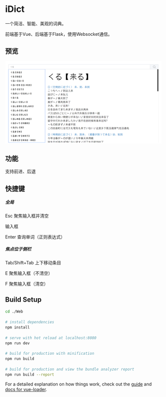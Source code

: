 # iDict

一个简洁、智能、美观的词典。

前端基于Vue、后端基于Flask，使用Websocket通信。

## 预览

![1](preview/1.png)

## 功能

支持前进、后退

## 快捷键

##### 全局

Esc 聚焦输入框并清空

输入框

Enter 查询单词（正则表达式）

##### 焦点位于侧栏

Tab/Shift+Tab 上下移动条目

E 聚焦输入框（不清空）

F 聚焦输入框（清空）



## Build Setup

``` bash
cd ./Web

# install dependencies
npm install

# serve with hot reload at localhost:8080
npm run dev

# build for production with minification
npm run build

# build for production and view the bundle analyzer report
npm run build --report
```

For a detailed explanation on how things work, check out the [guide](http://vuejs-templates.github.io/webpack/) and [docs for vue-loader](http://vuejs.github.io/vue-loader).
